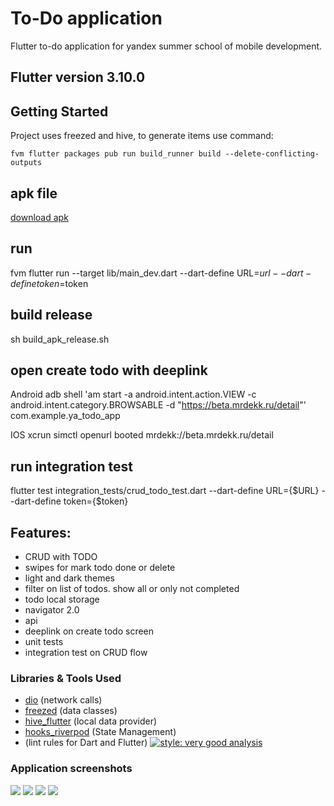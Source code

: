 # To-Do application

Flutter to-do application for yandex summer school of mobile development.

## Flutter version 3.10.0

## Getting Started

Project uses freezed and hive, to generate items use command: 
```
fvm flutter packages pub run build_runner build --delete-conflicting-outputs
```

## apk file
[download apk](https://drive.google.com/file/d/1P8nb5sfJNYCmDtBUXU7WeV_m3gAiZnYq/view?usp=sharing)

## run

fvm flutter run --target lib/main_dev.dart --dart-define URL=$url --dart-define token=$token

## build release

sh build_apk_release.sh

## open create todo with deeplink
 
Android 
adb shell 'am start -a android.intent.action.VIEW -c android.intent.category.BROWSABLE -d "https://beta.mrdekk.ru/detail"' com.example.ya_todo_app

IOS
xcrun simctl openurl booted mrdekk://beta.mrdekk.ru/detail

## run integration test

flutter test integration_tests/crud_todo_test.dart --dart-define URL={$URL} --dart-define token={$token}


## Features:
* CRUD with TODO
* swipes for mark todo done or delete
* light and dark themes
* filter on list of todos. show all or only not completed
* todo local storage
* navigator 2.0
* api
* deeplink on create todo screen
* unit tests
* integration test on CRUD flow

### Libraries & Tools Used

* [dio](https://pub.dev/packages/dio) (network calls)
* [freezed](https://pub.dev/packages/freezed) (data classes)
* [hive_flutter](https://pub.dev/packages/hive_flutter) (local data provider)
* [hooks_riverpod](https://pub.dev/packages/hooks_riverpod) (State Management)
* (lint rules for Dart and Flutter) [![style: very good analysis](https://img.shields.io/badge/style-very_good_analysis-B22C89.svg)](https://pub.dev/packages/very_good_analysis)


### Application screenshots
<img src="https://i2.paste.pics/07a913d3108303c31c3996287c22cf91.png"/>
<img src="https://i2.paste.pics/187c25ade8d68db1824cb9e46c055b00.png"/>
<img src="https://i2.paste.pics/cd716bbc3f4e11744d96baf2e1b25706.png"/>
<img src="https://i2.paste.pics/fdef021bc27edc05d6ce26c19c4a3f53.png"/>